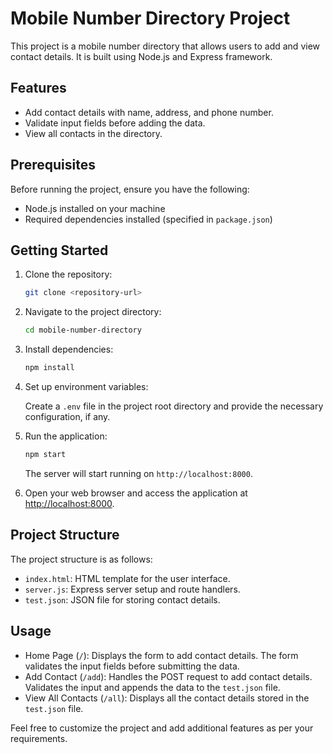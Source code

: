 
# Mobile Number Directory Project

This project is a mobile number directory that allows users to add and view contact details. It is built using Node.js and Express framework.

## Features

- Add contact details with name, address, and phone number.
- Validate input fields before adding the data.
- View all contacts in the directory.

## Prerequisites

Before running the project, ensure you have the following:

- Node.js installed on your machine
- Required dependencies installed (specified in `package.json`)

## Getting Started

1. Clone the repository:

   ```bash
   git clone <repository-url>
   ```

2. Navigate to the project directory:

   ```bash
   cd mobile-number-directory
   ```

3. Install dependencies:

   ```bash
   npm install
   ```

4. Set up environment variables:

   Create a `.env` file in the project root directory and provide the necessary configuration, if any.

5. Run the application:

   ```bash
   npm start
   ```

   The server will start running on `http://localhost:8000`.

6. Open your web browser and access the application at [http://localhost:8000](http://localhost:8000).

## Project Structure

The project structure is as follows:

- `index.html`: HTML template for the user interface.
- `server.js`: Express server setup and route handlers.
- `test.json`: JSON file for storing contact details.

## Usage

- Home Page (`/`): Displays the form to add contact details. The form validates the input fields before submitting the data.
- Add Contact (`/add`): Handles the POST request to add contact details. Validates the input and appends the data to the `test.json` file.
- View All Contacts (`/all`): Displays all the contact details stored in the `test.json` file.

Feel free to customize the project and add additional features as per your requirements.

